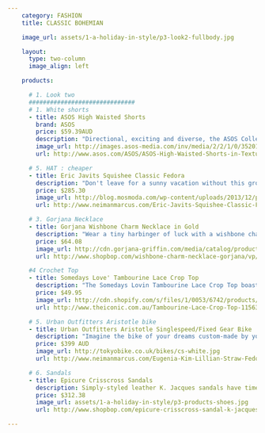 ```yaml
---
    category: FASHION
    title: CLASSIC BOHEMIAN

    image_url: assets/1-a-holiday-in-style/p3-look2-fullbody.jpg

    layout:
      type: two-column
      image_align: left

    products:

      # 1. Look two
      ##############################
      # 1. White shorts
      - title: ASOS High Waisted Shorts
        brand: ASOS
        price: $59.39AUD
        description: "Directional, exciting and diverse, the ASOS Collection makes and breaks the fashion rules. These shorts are made from a textured poly fabric with high-rise waist."
        image_url: http://images.asos-media.com/inv/media/2/2/1/0/3520122/image2xxl.jpg
        url: http://www.asos.com/ASOS/ASOS-High-Waisted-Shorts-in-Texture/Prod/pgeproduct.aspx?iid=3520122

      # 5. HAT : cheaper
      - title: Eric Javits Squishee Classic Fedora
        description: "Don't leave for a sunny vacation without this grosgrain-trimmed Eric Javits Squishee® fedora packed in your beach bag. Cream Squishee® straw with black grosgrain ribbon around brim. Man-made fibers are woven to resemble straw but are more comfortable, flexible, durable. The designer's signature Squishee® design allows hat to be packed and still spring back undamaged to its original shape."
        price: $285.30
        image_url: http://blog.mosmoda.com/wp-content/uploads/2013/12/pr_01_14259_max.jpg
        url: http://www.neimanmarcus.com/Eric-Javits-Squishee-Classic-Fedora-Hats/prod144460142_cat15060744__/p.prod?ItemId=prod144460142

      # 3. Gorjana Necklace
      - title: Gorjana Wishbone Charm Necklace in Gold
        description: "Wear a tiny harbinger of luck with a wishbone charm necklace. Ring clasp. Gold plate. Made in the USA"
        price: $64.08
        image_url: http://cdn.gorjana-griffin.com/media/catalog/product/cache/1/image/390x/9df78eab33525d08d6e5fb8d27136e95/1/2/124-109-g_3.jpg
        url: http://www.shopbop.com/wishbone-charm-necklace-gorjana/vp/v=1/845524441946482.htm

      #4 Crochet Top
      - title: Somedays Love' Tambourine Lace Crop Top
        description: "The Somedays Lovin Tambourine Lace Crop Top boasts a halter-neck design with tie-up straps, and has fully lined, triangle cups. The top features a 100% cotton, crocheted lace main, and a fitted band under the bust that wraps around the back and fastens with twin buttons. The Somedays Lovin Tambourine Lace Crop Top has a cropped length and a raw, zig-zag hemline."
        price: $49.95
        image_url: http://cdn.shopify.com/s/files/1/0053/6742/products/MHQ24-10-2013-midweek-rest-morning-1-167_1024x1024.jpg?v=1387757737
        url: http://www.theiconic.com.au/Tambourine-Lace-Crop-Top-115636.html?wt_af=au.affiliate.zanox.1136054.banner.campaign&utm_source=zanox&utm_medium=affiliate&utm_content=&utm_campaign=banner

      # 5. Urban Outfitters Aristotle bike
      - title: Urban Outfitters Aristotle Singlespeed/Fixed Gear Bike
        description: "Imagine the bike of your dreams custom-made by your own choosing. Well Urban Outfitters has done just that! They've teamed up with Republic Bike to bring you a personalized experience in bike design, offer more than 100,000 component and colour combinations for the Aristotle singlespeed and Plato Dutch bikes. You just need to pick and choose and it's delivered right at your doorstep"
        price: $399 AUD
        image_url: http://tokyobike.co.uk/bikes/cs-white.jpg
        url: http://www.neimanmarcus.com/Eugenia-Kim-Lillian-Straw-Fedora-Ivory/prod165310036/p.prod

      # 6. Sandals
      - title: Epicure Crisscross Sandals
        description: Simply-styled leather K. Jacques sandals have timeless appeal. Buckle closure. Leather sole.
        price: $312.38
        image_url: assets/1-a-holiday-in-style/p3-products-shoes.jpg
        url: http://www.shopbop.com/epicure-crisscross-sandal-k-jacques/vp/v=1/1559665417.htm

---
```

